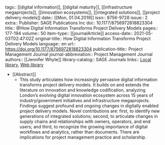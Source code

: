 tags:: [[digital information]], [[digital maturity]], [[infrastructure megaprojects]], [[innovation ecosystems]], [[integrated solutions]], [[project delivery models]]
date:: [[Mon, 01.04.2019]]
issn:: 8756-9728
issue:: 2
extra:: Publisher: SAGE Publications Inc
doi:: 10.1177/8756972818823304
title:: @How Digital Information Transforms Project Delivery Models
pages:: 177-194
volume:: 50
item-type:: [[journalArticle]]
access-date:: 2021-05-03T02:47:02Z
original-title:: How Digital Information Transforms Project Delivery Models
language:: en
url:: https://doi.org/10.1177/8756972818823304
publication-title:: Project Management Journal
journal-abbreviation:: Project Management Journal
authors:: [[Jennifer Whyte]]
library-catalog:: SAGE Journals
links:: [Local library](zotero://select/library/items/42AEVND7), [Web library](https://www.zotero.org/users/6520516/items/42AEVND7)

- [[Abstract]]
	- This study articulates how increasingly pervasive digital information transforms project delivery models. It builds on and extends the literature on innovation and knowledge codification, analyzing London’s evolving digital innovation ecosystem across 15 years of industry/government initiatives and infrastructure megaprojects. Findings suggest profound and ongoing changes in digitally enabled project delivery models. Novel contributions are: first, to identify new generations of integrated solutions; second, to articulate changes in supply chains and relationships with owners, operators, and end users; and third, to recognize the growing importance of digital workflows and analytics, rather than documents. There are implications for project management practice and scholarship.